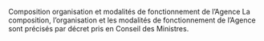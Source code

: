 Composition organisation et modalités de fonctionnement de l’Agence
La composition, l’organisation et les modalités de fonctionnement de l’Agence sont précisés par décret pris en Conseil des Ministres.